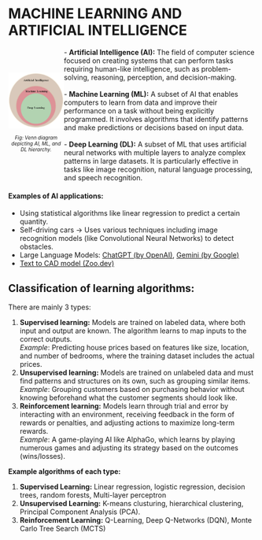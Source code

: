 # MACHINE LEARNING AND ARTIFICIAL INTELLIGENCE

<div style="display: flex; align-items: center;">
    <div style="text-align: center;">
        <img src="./diagrams/enn-diagram-depicting-AI-ML-and-DL-hierarchy.png" alt="AI Venn Diagram" width="500">
        <p style="font-size: 10px;"><em>Fig: Venn diagram depicting AI, ML, and DL hierarchy.</em></p>
    </div>
    <div>
        - <strong>Artificial Intelligence (AI):</strong> The field of computer science focused on creating systems that can perform tasks requiring human-like intelligence, such as problem-solving, reasoning, perception, and decision-making.
        <br><br>
        - <strong>Machine Learning (ML):</strong> A subset of AI that enables computers to learn from data and improve their performance on a task without being explicitly programmed. It involves algorithms that identify patterns and make predictions or decisions based on input data.  
        <br><br>
        - <strong>Deep Learning (DL):</strong> A subset of ML that uses artificial neural networks with multiple layers to analyze complex patterns in large datasets. It is particularly effective in tasks like image recognition, natural language processing, and speech recognition.
    </div>
</div>

#### Examples of AI applications:
- Using statistical algorithms like linear regression to predict a certain quantity.
- Self-driving cars -> Uses various techniques including image recognition models (like Convolutional Neural Networks) to detect obstacles.
- Large Language Models: <a href="https://chatgpt.com">ChatGPT (by OpenAI)</a>, <a href="https://gemini.google.com">Gemini (by Google)</a>
- <a href="https://zoo.dev/text-to-cad">Text to CAD model (Zoo.dev)</a>

## Classification of learning algorithms:
There are mainly 3 types: <br>
1. **Supervised learning:** Models are trained on labeled data, where both input and output are known. The algorithm learns to map inputs to the correct outputs. <br>
*Example*: Predicting house prices based on features like size, location, and number of bedrooms, where the training dataset includes the actual prices.
2. **Unsupervised learning:** Models are trained on unlabeled data and must find patterns and structures on its own, such as grouping similar items. <br>
*Example*: Grouping customers based on purchasing behavior without knowing beforehand what the customer segments should look like.
3. **Reinforcement learning:** Models learn through trial and error by interacting with an environment, receiving feedback in the form of rewards or penalties, and adjusting actions to maximize long-term rewards. <br>
*Example*: A game-playing AI like AlphaGo, which learns by playing numerous games and adjusting its strategy based on the outcomes (wins/losses).

**Example algorithms of each type:** <br>
1. **Supervised Learning:** Linear regression, logistic regression, decision trees, random forests, Multi-layer perceptron
2. **Unsupervised Learning:** K-means clusturing, hierarchical clustering, Principal Component Analysis (PCA).
3. **Reinforcement Learning:** Q-Learning, Deep Q-Networks (DQN), Monte Carlo Tree Search (MCTS)